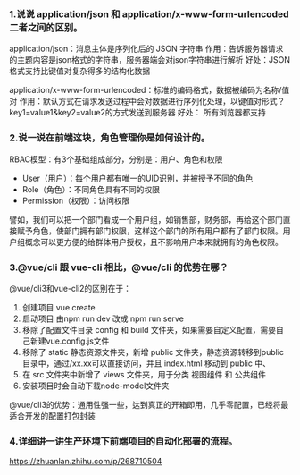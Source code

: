 ### 1.说说 application/json 和 application/x-www-form-urlencoded 二者之间的区别。

application/json：消息主体是序列化后的 JSON 字符串
作用：告诉服务器请求的主题内容是json格式的字符串，服务器端会对json字符串进行解析
好处：JSON格式支持比键值对复杂得多的结构化数据

application/x-www-form-urlencoded：标准的编码格式，数据被编码为名称/值对
作用：默认方式在请求发送过程中会对数据进行序列化处理，以键值对形式？key1=value1&key2=value2的方式发送到服务器
好处： 所有浏览器都支持

### 2.说一说在前端这块，角色管理你是如何设计的。

RBAC模型：有3个基础组成部分，分别是：用户、角色和权限

- User（用户）：每个用户都有唯一的UID识别，并被授予不同的角色
- Role（角色）：不同角色具有不同的权限
- Permission（权限）：访问权限

譬如，我们可以把一个部门看成一个用户组，如销售部，财务部，再给这个部门直接赋予角色，使部门拥有部门权限，这样这个部门的所有用户都有了部门权限。用户组概念可以更方便的给群体用户授权，且不影响用户本来就拥有的角色权限。

### 3.@vue/cli 跟 vue-cli 相比，@vue/cli 的优势在哪？

@vue/cli3和vue-cli2的区别在于：

1. 创建项目 vue create
2. 启动项目 由npm run dev 改成 npm run serve
3. 移除了配置文件目录 config 和 build 文件夹，如果需要自定义配置，需要自己新建vue.config.js文件
4. 移除了 static 静态资源文件夹，新增 public 文件夹，静态资源转移到public目录中，通过/xx.xx可以直接访问，并且 index.html 移动到 public 中、
5. 在 src 文件夹中新增了 views 文件夹，用于分类 视图组件 和 公共组件
6. 安装项目时会自动下载node-model文件夹

@vue/cli3的优势：通用性强一些，达到真正的开箱即用，几乎零配置，已经将最适合开发的配置打包封装

### 4.详细讲一讲生产环境下前端项目的自动化部署的流程。
https://zhuanlan.zhihu.com/p/268710504